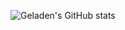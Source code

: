 ![Geladen's GitHub stats](https://github-readme-stats.vercel.app/api?username=geladen&show_icons=true&theme=radical)
